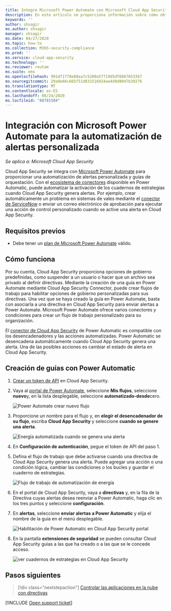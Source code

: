 ```yaml
---
title: Integre Microsoft Power Automate con Microsoft Cloud App Security para obtener una automatización de alertas personalizada
description: En este artículo se proporciona información sobre cómo obtener una automatización de alertas personalizada mediante la integración de Microsoft Power Automate con Cloud App Security.
keywords: ''
author: shsagir
ms.author: shsagir
manager: shsagir
ms.date: 04/27/2020
ms.topic: how-to
ms.collection: M365-security-compliance
ms.prod: ''
ms.service: cloud-app-security
ms.technology: ''
ms.reviewer: reutam
ms.suite: ems
ms.openlocfilehash: 991d71778e08aa7c5200a5f719d5df6867653367
ms.sourcegitcommit: 29a8e66c665f51d831516924ae4d9d8047b39276
ms.translationtype: MT
ms.contentlocale: es-ES
ms.lasthandoff: 08/24/2020
ms.locfileid: "88781504"
---
```

# <a name="integrate-with-microsoft-power-automate-for-custom-alert-automation"></a>Integración con Microsoft Power Automate para la automatización de alertas personalizada

*Se aplica a: Microsoft Cloud App Security*

Cloud App Security se integra con [Microsoft Power Automate](https://docs.microsoft.com/flow/getting-started) para proporcionar una automatización de alertas personalizada y guías de orquestación. Con el [ecosistema de conectores](https://docs.microsoft.com/connectors/) disponible en Power Automatic, puede automatizar la activación de los cuadernos de estrategias cuando Cloud App Security genera alertas. Por ejemplo, crear automáticamente un problema en sistemas de vales mediante el [conector de ServiceNow](https://docs.microsoft.com/connectors/service-now/) o enviar un correo electrónico de aprobación para ejecutar una acción de control personalizado cuando se active una alerta en Cloud App Security.

## <a name="prerequisites"></a>Requisitos previos

- Debe tener un [plan de Microsoft Power Automate](https://flow.microsoft.com/pricing) válido.

## <a name="how-it-works"></a>Cómo funciona

Por su cuenta, Cloud App Security proporciona opciones de gobierno predefinidas, como suspender a un usuario o hacer que un archivo sea privado al definir directivas. Mediante la creación de una guía en Power Automate mediante Cloud App Security Connector, puede crear flujos de trabajo para habilitar opciones de gobierno personalizadas para sus directivas. Una vez que se haya creado la guía en Power Automate, basta con asociarla a una directiva en Cloud App Security para enviar alertas a Power Automate. Microsoft Power Automate ofrece varios conectores y condiciones para crear un flujo de trabajo personalizado para su organización.

El [conector de Cloud App Security](https://docs.microsoft.com/connectors/cloudappsecurity/) de Power Automatic es compatible con los desencadenadores y las acciones automatizadas. Power Automatic se desencadena automáticamente cuando Cloud App Security genera una alerta. Una de las posibles acciones es cambiar el estado de alerta en Cloud App Security.

## <a name="how-to-create-playbooks-with-power-automate"></a>Creación de guías con Power Automatic

1. [Crear un token de API](api-tokens.md) en Cloud App Security.

2. Vaya al [portal de Power Automate](https://flow.microsoft.com), seleccione **Mis flujos**, seleccione **nuevo**y, en la lista desplegable, seleccione **automatizado-desde**cero.

    ![Power Automate crear nuevo flujo](media/flow-create-new.png)

3. Proporcione un nombre para el flujo y, en **elegir el desencadenador de su flujo**, escriba **Cloud App Security** y seleccione **cuando se genere una alerta**.

    ![Energía automatizada cuando se genera una alerta](media/flow-when-alert.png)

4. En **Configuración de autenticación**, pegue el token de API del paso 1.

5. Defina el flujo de trabajo que debe activarse cuando una directiva de Cloud App Security genera una alerta. Puede agregar una acción o una condición lógica, cambiar las condiciones o los bucles y guardar el cuaderno de estrategias.

    ![Flujo de trabajo de automatización de energía](media/flow-workflow.png)

6. En el portal de Cloud App Security, vaya a **directivas** y, en la fila de la Directiva cuyas alertas desea reenviar a Power Automatic, haga clic en los tres puntos y seleccione **configuración**.
7. En **alertas**, seleccione **enviar alertas a Power Automatic** y elija el nombre de la guía en el menú desplegable.

    ![Habilitación de Power Automatic en Cloud App Security portal](media/flow-mcas-config.png)

8. En la pantalla **extensiones de seguridad** se pueden consultar Cloud App Security guías a las que ha creado o a las que se le concede acceso.

    ![ver cuadernos de estrategias en Cloud App Security](media/flow-extensions.png)

## <a name="next-steps"></a>Pasos siguientes

> [!div class="nextstepaction"]
> [Controlar las aplicaciones en la nube con directivas](control-cloud-apps-with-policies.md)

[!INCLUDE [Open support ticket](includes/support.md)]
